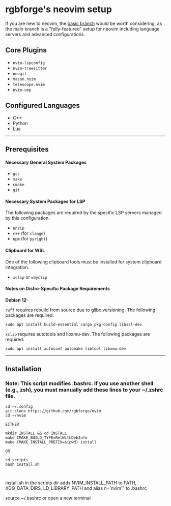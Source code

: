 # rgbforge's neovim setup

If you are new to neovim, the [basic branch](https://github.com/rgbforge/nvim/tree/basic) would be worth considering, as the main branch is a "fully-featured" setup for neovim including language servers and advanced configurations.


## Core Plugins

* `nvim-lspconfig`
* `nvim-treesitter`
* `neogit`
* `mason.nvim`
* `telescope.nvim`
* `nvim-cmp`

## Configured Languages

* C++
* Python
* Lua

---

## Prerequisites

#### Necessary General System Packages

* `gcc`
* `make`
* `cmake`
* `git`

#### Necessary System Packages for LSP
The following packages are required by the specific LSP servers managed by this configuration.

* `unzip`
* `c++` (for `clangd`)
* `npm` (for `pyright`)

#### Clipboard for WSL
One of the following clipboard tools must be installed for system clipboard integration.

* `xclip` or `wayclip` 



#### Notes on Distro-Specific Package Requirements

**Debian 12:** 

`ruff` requires rebuild from source due to glibc versioning. The following packages are required:

```
sudo apt install build-essential cargo pkg-config libssl-dev
```
`xclip` requires autotools and libxmu-dev. The following packages are required:
```
sudo apt install autoconf automake libtool libxmu-dev
```

---

## Installation

### Note: This script modifies .bashrc. If you use another shell (e.g., zsh), you must manually add these lines to your ~/.zshrc file.

```
cd ~/.config
git clone https://github.com/rgbforge/nvim
cd ~/nvim

EITHER

mkdir INSTALL && cd INSTALL
make CMAKE_BUILD_TYPE=RelWithDebInfo
make CMAKE_INSTALL_PREFIX=$(pwd) install

OR

cd scripts
bash install.sh



```





install.sh in the scripts dir adds NVIM_INSTALL_PATH to PATH, XDG_DATA_DIRS, LD_LIBRARY_PATH
and alias n='nvim'" to .bashrc

source ~/.bashrc or open a new terminal


